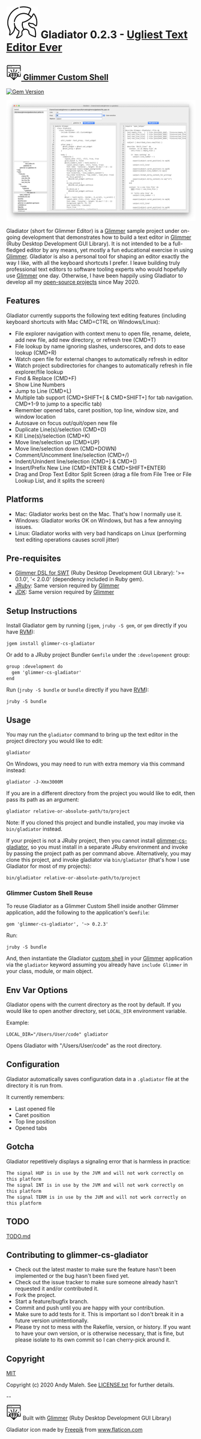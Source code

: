 # <img src='https://raw.githubusercontent.com/AndyObtiva/glimmer-cs-gladiator/master/images/glimmer-cs-gladiator-logo.svg' height=85 /> Gladiator 0.2.3 - [Ugliest Text Editor Ever](https://www.reddit.com/r/ruby/comments/hgve8k/gladiator_glimmer_editor_ugliest_text_editor_ever/)
## [<img src="https://raw.githubusercontent.com/AndyObtiva/glimmer/master/images/glimmer-logo-hi-res.png" height=40 /> Glimmer Custom Shell](https://github.com/AndyObtiva/glimmer#custom-shell-gem)
[![Gem Version](https://badge.fury.io/rb/glimmer-cs-gladiator.svg)](http://badge.fury.io/rb/glimmer-cs-gladiator)

![Gladiator](images/glimmer-gladiator.png)

Gladiator (short for Glimmer Editor) is a [Glimmer](https://github.com/AndyObtiva/glimmer) sample project under on-going development that demonstrates how to build a text editor in [Glimmer](https://github.com/AndyObtiva/glimmer) (Ruby Desktop Development GUI Library).
It is not intended to be a full-fledged editor by any means, yet mostly a fun educational exercise in using [Glimmer](https://github.com/AndyObtiva/glimmer).
Gladiator is also a personal tool for shaping an editor exactly the way I like, with all the keyboard shortcuts I prefer. 
I leave building truly professional text editors to software tooling experts who would hopefully use [Glimmer](https://github.com/AndyObtiva/glimmer) one day. Otherwise, I have been happily using Gladiator to develop all my [open-source projects](https://github.com/AndyObtiva) since May 2020.

## Features

Gladiator currently supports the following text editing features (including keyboard shortcuts with Mac CMD=CTRL on Windows/Linux):
- File explorer navigation with context menu to open file, rename, delete, add new file, add new directory, or refresh tree (CMD+T)
- File lookup by name ignoring slashes, underscores, and dots to ease lookup (CMD+R)
- Watch open file for external changes to automatically refresh in editor
- Watch project subdirectories for changes to automatically refresh in file explorer/file lookup
- Find & Replace (CMD+F)
- Show Line Numbers
- Jump to Line (CMD+L)
- Multiple tab support (CMD+SHIFT+[ & CMD+SHIFT+] for tab navigation. CMD+1-9 to jump to a specific tab)
- Remember opened tabs, caret position, top line, window size, and window location
- Autosave on focus out/quit/open new file 
- Duplicate Line(s)/selection (CMD+D)
- Kill Line(s)/selection (CMD+K)
- Move line/selection up (CMD+UP)
- Move line/selection down (CMD+DOWN)
- Comment/Uncomment line/selection (CMD+/)
- Indent/Unindent line/selection (CMD+] & CMD+[)
- Insert/Prefix New Line (CMD+ENTER & CMD+SHIFT+ENTER)
- Drag and Drop Text Editor Split Screen (drag a file from File Tree or File Lookup List, and it splits the screen)

## Platforms

- Mac: Gladiator works best on the Mac. That's how I normally use it.
- Windows: Gladiator works OK on Windows, but has a few annoying issues.
- Linux: Gladiator works with very bad handicaps on Linux (performing text editing operations causes scroll jitter)

## Pre-requisites

- [Glimmer DSL for SWT](https://github.com/AndyObtiva/glimmer) (Ruby Desktop Development GUI Library): '>= 0.1.0', '< 2.0.0' (dependency included in Ruby gem).
- [JRuby](https://www.jruby.org/download): Same version required by [Glimmer](https://github.com/AndyObtiva/glimmer)
- [JDK](https://www.oracle.com/java/technologies/javase-downloads.html): Same version required by [Glimmer](https://github.com/AndyObtiva/glimmer)

## Setup Instructions

Install Gladiator gem by running (`jgem`, `jruby -S gem`, or `gem` directly if you have [RVM](https://rvm.io/)):

```
jgem install glimmer-cs-gladiator
```

Or add to a JRuby project Bundler `Gemfile` under the `:developement` group:

```
group :development do
  gem 'glimmer-cs-gladiator'
end
```

Run (`jruby -S bundle` or `bundle` directly if you have [RVM](https://rvm.io/)):

```
jruby -S bundle
```

## Usage

You may run the `gladiator` command to bring up the text editor in the project directory you would like to edit:

```
gladiator
```

On Windows, you may need to run with extra memory via this command instead:

```
gladiator -J-Xmx3000M
```

If you are in a different directory from the project you would like to edit, then pass its path as an argument:

```
gladiator relative-or-absolute-path/to/project
```

Note: If you cloned this project and bundle installed, you may invoke via `bin/gladiator` instead.

If your project is not a JRuby project, then you cannot install [glimmer-cs-gladiator](https://rubygems.org/gems/glimmer-cs-gladiator), so you must install in a separate JRuby environment and invoke by passing the project path as per command above. Alternatively, you may clone this project, and invoke gladiator via `bin/gladiator` (that's how I use Gladiator for most of my projects):

```
bin/gladiator relative-or-absolute-path/to/project
```

### Glimmer Custom Shell Reuse

To reuse Gladiator as a Glimmer Custom Shell inside another Glimmer application, add the 
following to the application's `Gemfile`:

```
gem 'glimmer-cs-gladiator', '~> 0.2.3'
```

Run:

```
jruby -S bundle
```

And, then instantiate the Gladiator [custom shell](https://github.com/AndyObtiva/glimmer#custom-shells) in your [Glimmer](https://github.com/AndyObtiva/glimmer) application via the `gladiator` keyword assuming you already have `include Glimmer` in your class, module, or main object.

## Env Var Options

Gladiator opens with the current directory as the root by default. 
If you would like to open another directory, set `LOCAL_DIR` environment variable.

Example:

```
LOCAL_DIR="/Users/User/code" gladiator
```

Opens Gladiator with "/Users/User/code" as the root directory.

## Configuration

Gladiator automatically saves configuration data in a `.gladiator` file at the directory it is run from.

It currently remembers:
- Last opened file
- Caret position
- Top line position
- Opened tabs

## Gotcha

Gladiator repetitively displays a signaling error that is harmless in practice:
```
The signal HUP is in use by the JVM and will not work correctly on this platform
The signal INT is in use by the JVM and will not work correctly on this platform
The signal TERM is in use by the JVM and will not work correctly on this platform
```

## TODO

[TODO.md](TODO.md)

## Contributing to glimmer-cs-gladiator
 
- Check out the latest master to make sure the feature hasn't been implemented or the bug hasn't been fixed yet.
- Check out the issue tracker to make sure someone already hasn't requested it and/or contributed it.
- Fork the project.
- Start a feature/bugfix branch.
- Commit and push until you are happy with your contribution.
- Make sure to add tests for it. This is important so I don't break it in a future version unintentionally.
- Please try not to mess with the Rakefile, version, or history. If you want to have your own version, or is otherwise necessary, that is fine, but please isolate to its own commit so I can cherry-pick around it.

## Copyright

[MIT](https://opensource.org/licenses/MIT)

Copyright (c) 2020 Andy Maleh. See [LICENSE.txt](LICENSE.txt) for further details.

--

[<img src="https://raw.githubusercontent.com/AndyObtiva/glimmer/master/images/glimmer-logo-hi-res.png" height=40 />](https://github.com/AndyObtiva/glimmer) Built with [Glimmer](https://github.com/AndyObtiva/glimmer) (Ruby Desktop Development GUI Library)

Gladiator icon made by <a href="https://www.flaticon.com/authors/freepik" title="Freepik">Freepik</a> from <a href="https://www.flaticon.com/" title="Flaticon">www.flaticon.com</a>
